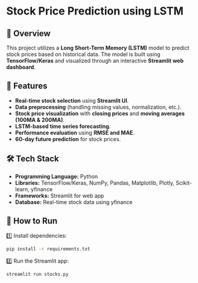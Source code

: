 # Stock Price Prediction using LSTM

## 📌 Overview
This project utilizes a **Long Short-Term Memory (LSTM)** model to predict stock prices based on historical data. The model is built using **TensorFlow/Keras** and visualized through an interactive **Streamlit web dashboard**.

## 🔧 Features
- **Real-time stock selection** using **Streamlit UI**.
- **Data preprocessing** (handling missing values, normalization, etc.).
- **Stock price visualization** with **closing prices** and **moving averages (100MA & 200MA)**.
- **LSTM-based time series forecasting**.
- **Performance evaluation** using **RMSE and MAE**.
- **60-day future prediction** for stock prices.

## 🛠️ Tech Stack
- **Programming Language:** Python
- **Libraries:** TensorFlow/Keras, NumPy, Pandas, Matplotlib, Plotly, Scikit-learn, yfinance
- **Frameworks:** Streamlit for web app
- **Database:** Real-time stock data using yfinance

## 🚀 How to Run  
1️⃣ Install dependencies:  
```bash
pip install -r requirements.txt
```
2️⃣  Run the Streamlit app:
```bash
streamlit run stocks.py
```
